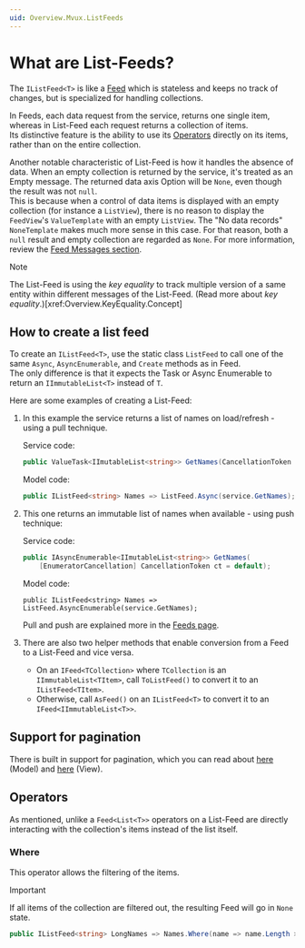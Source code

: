 ```yaml
---
uid: Overview.Mvux.ListFeeds
---
```


# What are List-Feeds?

The `IListFeed<T>` is like a [Feed](xref:Overview.Mvux.Feeds) which is stateless and keeps no track of changes, but is specialized for handling collections.

In Feeds, each data request from the service, returns one single item, whereas in List-Feed each request returns a collection of items.  
Its distinctive feature is the ability to use its [Operators](xref:Overview.Mvux.ListFeeds#operators) directly on its items, rather than on the entire collection.

Another notable characteristic of List-Feed is how it handles the absence of data. When an empty collection is returned by the service, it's treated as an Empty message. The returned data axis Option will be `None`, even though the result was not `null`.  
This is because when a control of data items is displayed with an empty collection (for instance a `ListView`), there is no reason to display the `FeedView`'s `ValueTemplate` with an empty `ListView`. The "No data records" `NoneTemplate` makes much more sense in this case. For that reason, both a `null` result and empty collection are regarded as `None`.
For more information, review the [Feed Messages section](xref:Overview.Mvux.Feeds#messages).


> [!NOTE]  
> The List-Feed is using the _key equality_ to track multiple version of a same entity within different messages of the List-Feed.
(Read more about _key equality_.)[xref:Overview.KeyEquality.Concept]

## How to create a list feed

To create an `IListFeed<T>`, use the static class `ListFeed` to call one of the same `Async`, `AsyncEnumerable`, and `Create` methods as in Feed.  
The only difference is that it expects the Task or Async Enumerable to return an `IImmutableList<T>` instead of `T`.

Here are some examples of creating a List-Feed:

1. In this example the service returns a list of names on load/refresh - using a pull technique.

    Service code:
    ```c#
    public ValueTask<IImutableList<string>> GetNames(CancellationToken ct = default);
    ```

    Model code:
    ```c#
    public IListFeed<string> Names => ListFeed.Async(service.GetNames);
    ```
   
2. This one returns an immutable list of names when available - using push technique:

    Service code:  
    ```c#   
    public IAsyncEnumerable<IImutableList<string>> GetNames(
        [EnumeratorCancellation] CancellationToken ct = default);
    ```

    Model code:
    ```   
    public IListFeed<string> Names => ListFeed.AsyncEnumerable(service.GetNames);
    ```

    Pull and push are explained more in the [Feeds page](xref:Overview.Mvux.Feeds#creation-of-feeds).

3. There are also two helper methods that enable conversion from a Feed to a List-Feed and vice versa.

     - On an `IFeed<TCollection>` where `TCollection` is an `IImmutableList<TItem>`, call `ToListFeed()` to convert it to an `IListFeed<TItem>`.
     - Otherwise, call `AsFeed()` on an `IListFeed<T>` to convert it to an `IFeed<IImmutableList<T>>`.

## Support for pagination

There is built in support for pagination, which you can read about [here](xref:Overview.Reactive.ListFeed#paginatedasync) (Model) and [here](Overview.Reactive.InApps#pagination) (View).

## Operators

As mentioned, unlike a `Feed<List<T>>` operators on a List-Feed are directly interacting with the collection's items instead of the list itself.

### Where

This operator allows the filtering of the items.

> [!IMPORTANT]
> If all items of the collection are filtered out, the resulting Feed will go in `None` state.

```csharp
public IListFeed<string> LongNames => Names.Where(name => name.Length >= 10);
```


